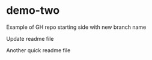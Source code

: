 # demo-two
Example of GH repo starting side with new branch name

Update readme file

Another quick readme file
